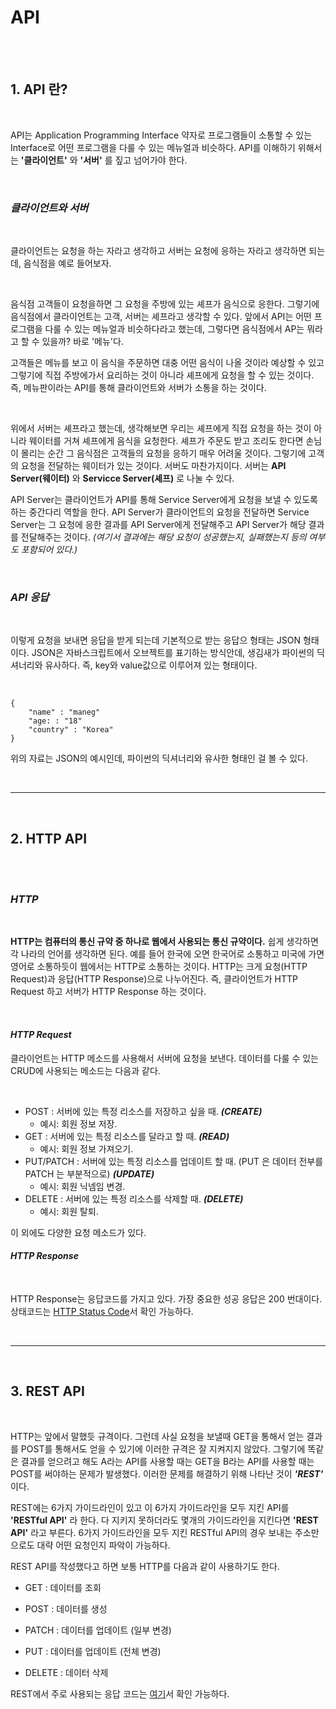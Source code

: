 # **API**



<br>
<br>

## **1. API 란?**

<br>

API는 Application Programming Interface 약자로 프로그램들이 소통할 수 있는 Interface로 어떤 프로그램을 다룰 수 있는 메뉴얼과 비슷하다. API를 이해하기 위해서는 **'클라이언트'** 와 **'서버'** 를 짚고 넘어가야 한다.

<br>

### *클라이언트와 서버*

<br>

클라이언트는 요청을 하는 자라고 생각하고 서버는 요청에 응하는 자라고 생각하면 되는데, 음식점을 예로 들어보자. 

<br>

음식점 고객들이 요청을하면 그 요청을 주방에 있는 셰프가 음식으로 응한다. 그렇기에 음식점에서 클라이언트는 고객, 서버는 셰프라고 생각할 수 있다. 앞에서 API는 어떤 프로그램을 다룰 수 있는 메뉴얼과 비슷하다라고 했는데, 그렇다면 음식점에서 AP는 뭐라고 할 수 있을까? 바로 '메뉴'다. 

고객들은 메뉴를 보고 이 음식을 주문하면 대충 어떤 음식이 나올 것이라 예상할 수 있고 그렇기에 직접 주방에가서 요리하는 것이 아니라 셰프에게 요청을 할 수 있는 것이다. 즉, 메뉴판이라는 API를 통해 클라이언트와 서버가 소통을 하는 것이다.

<br>

위에서 서버는 셰프라고 했는데, 생각해보면 우리는 셰프에게 직접 요청을 하는 것이 아니라 웨이터를 거쳐 셰프에게 음식을 요청한다. 셰프가 주문도 받고 조리도 한다면 손님이 몰리는 순간 그 음식점은 고객들의 요청을 응하기 매우 어려울 것이다. 그렇기에 고객의 요청을 전달하는 웨이터가 있는 것이다. 서버도 마찬가지이다. 서버는 **API Server(웨이터)** 와 **Servicce Server(셰프)** 로 나눌 수 있다.

API Server는 클라이언트가 API를 통해 Service Server에게 요청을 보낼 수 있도록 하는 중간다리 역할을 한다. API Server가 클라이언트의 요청을 전달하면 Service Server는 그 요청에 응한 결과를 API Server에게 전달해주고 API Server가 해당 결과를 전달해주는 것이다. *(여기서 결과에는 해당 요청이 성공했는지, 실패했는지 등의 여부도 포함되어 있다.)*

<br>

### *API 응답*

<br>

이렇게 요청을 보내면 응답을 받게 되는데 기본적으로 받는 응답으 형태는 JSON 형태이다. JSON은 자바스크립트에서 오브젝트를 표기하는 방식안데, 생김새가 파이썬의 딕셔너리와 유사하다. 즉, key와 value값으로 이루어져 있는 형태이다.

<br>

~~~jabascript
{
    "name" : "maneg"
    "age: : "18" 
    "country" : "Korea"
}
~~~

위의 자료는 JSON의 예시인데, 파이썬의 딕셔너리와 유사한 형태인 걸 볼 수 있다. 

<br>

<hr>

<br>

## **2. HTTP API**

<br>
<br>

### *HTTP*

<br>

**HTTP는 컴퓨터의 통신 규약 중 하나로 웹에서 사용되는 통신 규약이다.** 쉽게 생각하면 각 나라의 언어를 생각하면 된다. 예를 들어 한국에 오면 한국어로 소통하고 미국에 가면 영어로 소통하듯이 웹에서는 HTTP로 소통하는 것이다. HTTP는 크게 요청(HTTP Request)과 응답(HTTP Response)으로 나누어진다. 즉, 클라이언트가 HTTP Request 하고 서버가 HTTP Response 하는 것이다.

<br>

#### *HTTP Request*

클라이언트는 HTTP 메소드를 사용해서 서버에 요청을 보낸다. 데이터를 다룰 수 있는 CRUD에 사용되는 메소드는 다음과 같다.

<br>

* POST : 서버에 있는 특정 리소스를 저장하고 싶을 때. ***(CREATE)***
  * 예시: 회원 정보 저장.
* GET : 서버에 있는 특정 리소스를 달라고 할 때. ***(READ)***
  * 예시: 회원 정보 가져오기.
* PUT/PATCH : 서버에 있는 특정 리소스를 업데이트 할 때. (PUT 은 데이터 전부를 PATCH 는 부분적으로)  ***(UPDATE)***
  * 예시: 회원 닉넴임 변경.
* DELETE : 서버에 있는 특정 리소스를 삭제할 때. ***(DELETE)***
  * 예시: 회원 탈퇴.

이 외에도 다양한 요청 메소드가 있다.


#### *HTTP Response*

<br>

HTTP Response는 응답코드를 가지고 있다. 가장 중요한 성공 응답은 200 번대이다. 상태코드는 [HTTP Status Code](https://developer.mozilla.org/ko/docs/Web/HTTP/Status)서 확인 가능하다.


<br>
<hr>
<br>

## **3. REST API**

<br>

HTTP는 앞에서 말했듯 규격이다. 그런데 사실 요청을 보낼때 GET을 통해서 얻는 결과를 POST를 통해서도 얻을 수 있기에 이러한 규격은 잘 지켜지지 않았다. 그렇기에 똑같은 결과를 얻으려고 해도 A라는 API를 사용할 때는 GET을 B라는 API를 사용할 때는 POST를 써야하는 문제가 발생했다. 이러한 문제를 해결하기 위해 나타난 것이 ***'REST'*** 이다. 

REST에는 6가지 가이드라인이 있고 이 6가지 가이드라인을 모두 지킨 API를 **'RESTful API'** 라 한다. 다 지키지 못하더라도 몇개의 가이드라인을 지킨다면 **'REST API'** 라고 부른다. 6가지 가이드라인을 모두 지킨 RESTful API의 경우 보내는 주소만으로도 대략 어떤 요청인지 파악이 가능하다.

REST API를 작성했다고 하면 보통 HTTP를 다음과 같이 사용하기도 한다.

* GET : 데이터를 조회

* POST : 데이터를 생성
  
* PATCH : 데이터를 업데이트 (일부 변경)
  
* PUT : 데이터를 업데이트 (전체 변경)
  
* DELETE : 데이터 삭제

REST에서 주로 사용되는 응답 코드는 [여기](https://restfulapi.net/http-status-codes/)서 확인 가능하다.